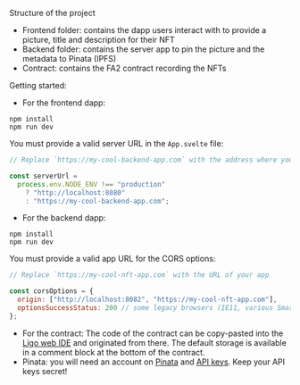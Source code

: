 
Structure of the project

- Frontend folder: contains the dapp users interact with to provide a picture, title and description for their NFT
- Backend folder: contains the server app to pin the picture and the metadata to Pinata (IPFS)
- Contract: contains the FA2 contract recording the NFTs

Getting started:

- For the frontend dapp:

```
npm install
npm run dev
```

You must provide a valid server URL in the `App.svelte` file:

```js
// Replace `https://my-cool-backend-app.com` with the address where you deployed the backend app

const serverUrl =
  process.env.NODE_ENV !== "production"
    ? "http://localhost:8080"
    : "https://my-cool-backend-app.com";
```

- For the backend dapp:

```
npm install
npm run dev
```

You must provide a valid app URL for the CORS options:

```js
// Replace `https://my-cool-nft-app.com` with the URL of your app

const corsOptions = {
  origin: ["http://localhost:8082", "https://my-cool-nft-app.com"],
  optionsSuccessStatus: 200 // some legacy browsers (IE11, various SmartTVs) choke on 204
};
```

- For the contract:
  The code of the contract can be copy-pasted into the [Ligo web IDE](https://ide.ligolang.org/) and originated from there. The default storage is available in a comment block at the bottom of the contract.
- Pinata: you will need an account on [Pinata](https://pinata.cloud/pinmanager) and [API keys](https://pinata.cloud/keys). Keep your API keys secret!
